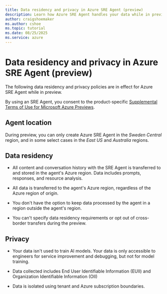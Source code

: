 ```yaml
---
title: Data residency and privacy in Azure SRE Agent (preview)
description: Learn how Azure SRE Agent handles your data while in preview.
author: craigshoemaker
ms.author: cshoe
ms.topic: tutorial
ms.date: 08/25/2025
ms.service: azure
---
```


# Data residency and privacy in Azure SRE Agent (preview)

The following data residency and privacy policies are in effect for Azure SRE Agent while in preview.

By using an SRE Agent, you consent to the product-specific [Supplemental Terms of Use for Microsoft Azure Previews](https://azure.microsoft.com/support/legal/preview-supplemental-terms/).

## Agent location

During preview, you can only create Azure SRE Agent in the *Sweden Central* region, and in some select cases in the *East US* and *Australia* regions.

## Data residency

- All content and conversation history with the SRE Agent is transferred to and stored in the agent's Azure region. Data includes prompts, responses, and resource analysis.  

- All data is transferred to the agent's Azure region, regardless of the Azure region of origin.

- You don't have the option to keep data processed by the agent in a region outside the agent's region.

- You can't specify data residency requirements or opt out of cross-border transfers during the preview.

## Privacy

- Your data isn't used to train AI models. Your data is only accessible to engineers for service improvement and debugging, but not for model training.

- Data collected includes End User Identifiable Information (EUII) and Organization Identifiable Information (OII)

- Data is isolated using tenant and Azure subscription boundaries.
